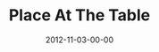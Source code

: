 ---
layout: message
category: message
series: "A Journey Home"
title: "Place At The Table"
date: 2012-11-03-00-00
message_id: 755
audio-description: "How are you living at home? God’s greatest desire for you is to come home and receive your identity as His treasured child."
audio: "http://www.crossroads.net/players/media/hq/journeyhome_05.mp3"
audio-title: "Place At The Table"
audio-duration: "51:32"
program-description: "Program - A Journey Home Week 5"
program: "http://www.crossroads.net/players/media/hq/11_3-4_12_HOMEProgram.pdf"
program-title: "Place At The Table"
video-description: "How are you living at home? God’s greatest desire for you is to come home and receive your identity as His treasured child."
video-title: "Place At The Table"
video: "https://s3.amazonaws.com/crossroadsvideomessages/journeyhome_05.mp4"
video-poster: "https://www.crossroads.net/uploadedfiles/journeyhome_05_still.jpg"
---